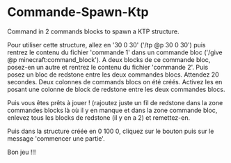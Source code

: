 # Commande-Spawn-Ktp
Command in 2 commands blocks to spawn a KTP structure.

Pour utiliser cette structure, allez en '30 0 30' ('/tp @p 30 0 30') puis rentrez le contenu du fichier 'commande 1' dans un commande bloc ('/give @p minecraft:command_block').
A deux blocks de ce commande bloc, posez-en un autre et rentrez le contenu du fichier 'commande 2'.
Puis posez un bloc de redstone entre les deux commandes blocs. Attendez 20 secondes.
Deux colonnes de commands blocs on été créés. Activez les en posant une colonne de block de redstone entre les deux commandes blocs.

Puis vous êtes prêts à jouer ! (rajoutez juste un fil de redstone dans la zone commandes blocks là où il y en manque et dans la zone commande bloc, enlevez tous les blocks de redstone (il y en a 2) et remettez-en.

Puis dans la structure créée en 0 100 0, cliquez sur le bouton puis sur le message 'commencer une partie'.

Bon jeu !!!
